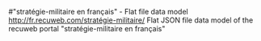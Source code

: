 #"stratégie-militaire en français" - Flat file data model
http://fr.recuweb.com/stratégie-militaire/
Flat JSON file data model of the recuweb portal "stratégie-militaire en français"

